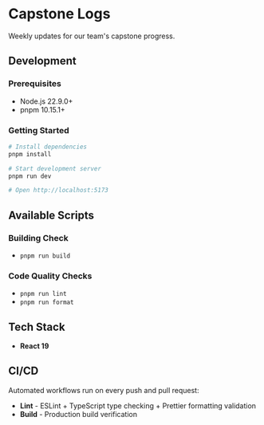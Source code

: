 # Capstone Logs

Weekly updates for our team's capstone progress.

## Development

### Prerequisites

- Node.js 22.9.0+
- pnpm 10.15.1+

### Getting Started

```bash
# Install dependencies
pnpm install

# Start development server
pnpm run dev

# Open http://localhost:5173
```

## Available Scripts

### Building Check

- `pnpm run build`

### Code Quality Checks

- `pnpm run lint`
- `pnpm run format`

## Tech Stack

- **React 19**

## CI/CD

Automated workflows run on every push and pull request:

- **Lint** - ESLint + TypeScript type checking + Prettier formatting validation
- **Build** - Production build verification
